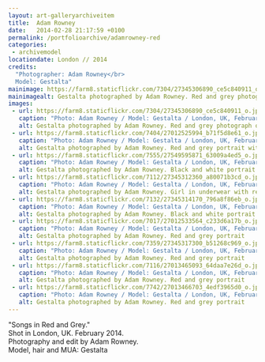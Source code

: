 ```yaml
---
layout: art-galleryarchiveitem
title:  Adam Rowney
date:   2014-02-28 21:17:59 +0100
permalink: /portfolioarchive/adamrowney-red
categories:
 - archivemodel
locationdate: London // 2014
credits:
  "Photographer: Adam Rowney</br>
  Model: Gestalta"
mainimage: https://farm8.staticflickr.com/7304/27345306890_ce5c840911_o.jpg
mainimagealt: Gestalta photographed by Adam Rowney. Red and grey photograph of a girl with long hair
images:
 - url: https://farm8.staticflickr.com/7304/27345306890_ce5c840911_o.jpg
   caption: "Photo: Adam Rowney / Model: Gestalta / London, UK, February 2014"
   alt: Gestalta photographed by Adam Rowney. Red and grey photograph of a girl with long hair
 - url: https://farm8.staticflickr.com/7404/27012525994_b71f5d8e61_o.jpg
   caption: "Photo: Adam Rowney / Model: Gestalta / London, UK, February 2014"
   alt: Gestalta photographed by Adam Rowney. Red and grey portrait with geometric jewelry and makeup
 - url: https://farm8.staticflickr.com/7555/27549595871_63009a4ed5_o.jpg
   caption: "Photo: Adam Rowney / Model: Gestalta / London, UK, February 2014"
   alt: Gestalta photographed by Adam Rowney. Black and white portrait with red halo
 - url: https://farm8.staticflickr.com/7112/27345312360_a80071b3cd_o.jpg
   caption: "Photo: Adam Rowney / Model: Gestalta / London, UK, February 2014"
   alt: Gestalta photographed by Adam Rowney. Girl in underwear with red halo
 - url: https://farm8.staticflickr.com/7132/27345314170_796a8f86eb_o.jpg
   caption: "Photo: Adam Rowney / Model: Gestalta / London, UK, February 2014"
   alt: Gestalta photographed by Adam Rowney. Black and white portrait with red halo and religious jewelry
 - url: https://farm8.staticflickr.com/7017/27012533564_c233d6a17b_o.jpg
   caption: "Photo: Adam Rowney / Model: Gestalta / London, UK, February 2014"
   alt: Gestalta photographed by Adam Rowney. Red and grey portrait
 - url: https://farm8.staticflickr.com/7359/27345317300_b51268c969_o.jpg
   caption: "Photo: Adam Rowney / Model: Gestalta / London, UK, February 2014"
   alt: Gestalta photographed by Adam Rowney. Red and grey portrait
 - url: https://farm8.staticflickr.com/7116/27013465093_64daa7e26d_o.jpg
   caption: "Photo: Adam Rowney / Model: Gestalta / London, UK, February 2014"
   alt: Gestalta photographed by Adam Rowney. Red and grey portrait
 - url: https://farm8.staticflickr.com/7742/27013466703_4edf3965d0_o.jpg
   caption: "Photo: Adam Rowney / Model: Gestalta / London, UK, February 2014"
   alt: Gestalta photographed by Adam Rowney. Red and grey portrait
---
```


"Songs in Red and Grey."<br>
Shot in London, UK. February 2014.<br>
Photography and edit by Adam Rowney.<br>
Model, hair and MUA: Gestalta
